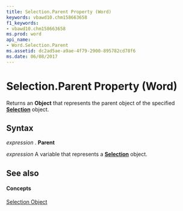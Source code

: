 ```yaml
---
title: Selection.Parent Property (Word)
keywords: vbawd10.chm158663658
f1_keywords:
- vbawd10.chm158663658
ms.prod: word
api_name:
- Word.Selection.Parent
ms.assetid: dc2ad5ae-a9ae-4f79-2900-895782cd78f6
ms.date: 06/08/2017
---
```



# Selection.Parent Property (Word)

Returns an  **Object** that represents the parent object of the specified **[Selection](selection-object-word.md)** object.


## Syntax

 _expression_ . **Parent**

 _expression_ A variable that represents a **[Selection](selection-object-word.md)** object.


## See also


#### Concepts


[Selection Object](selection-object-word.md)

